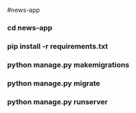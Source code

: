 #n e w s - a p p 
 

### cd news-app

### pip install -r requirements.txt

### python manage.py makemigrations

### python manage.py migrate

### python manage.py runserver
 
